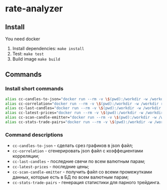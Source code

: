 # rate-analyzer

## Install

You need docker

1. Install dependencies: `make install`
2. Test: `make test`
3. Build image `make build`

## Commands

### Install short commands

```bash
alias cc-candles-to-json="docker run --rm -v \$(pwd):/workdir -w /workdir registry.gitlab.com/coincorp/rate-analyzer:latest /app/bin/candles-to-json.php"
alias cc-correlation="docker run --rm -v \$(pwd):/workdir -w /workdir registry.gitlab.com/coincorp/rate-analyzer:latest /app/bin/correlation.php"
alias cc-last-candles="docker run --rm -v \$(pwd):/workdir -w /workdir registry.gitlab.com/coincorp/rate-analyzer:latest /app/bin/last-candles.php"
alias cc-latest-prices="docker run --rm -v \$(pwd):/workdir -w /workdir registry.gitlab.com/coincorp/rate-analyzer:latest /app/bin/print-latest-prices.php"
alias cc-scan-candle-emitter="docker run --rm -v \$(pwd):/workdir -w /workdir registry.gitlab.com/coincorp/rate-analyzer:latest /app/bin/scan-candle-emitter.php"
alias cc-stats-trade-pairs="docker run --rm -v \$(pwd):/workdir -w /workdir registry.gitlab.com/coincorp/rate-analyzer:latest /app/bin/trade-pair-of-pairs.php"
```

### Command descriptions

* `cc-candles-to-json` - сделать срез графиков в json файл;
* `cc-correlation` - сгенерировать json файл с коэффециентами корреляции;
* `cc-last-candles` - последние свечи по всем валютным парам;
* `cc-latest-prices` - последние цены;
* `cc-scan-candle-emitter` - получить файл со всеми промежутками данных, которые есть в БД по всем валютным парам;
* `cc-stats-trade-pairs` - генерация статистики для парного трейдинга.
